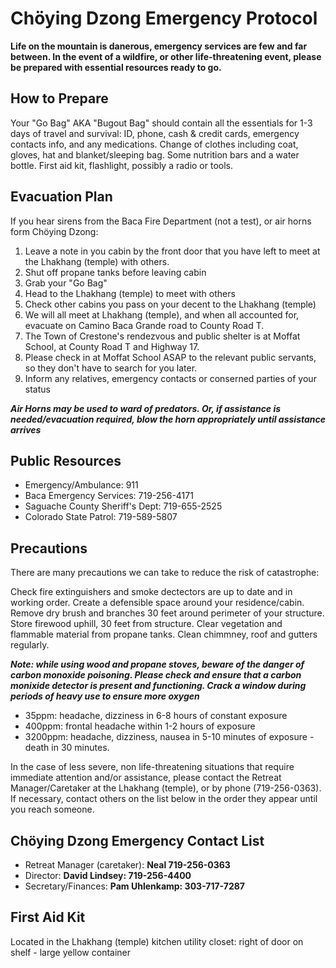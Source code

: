 # Chöying Dzong Emergency Protocol

**Life on the mountain is danerous, emergency services are few and far between. In the event of a wildfire, or other life-threatening event, please be prepared with essential resources ready to go.**

## How to Prepare

Your "Go Bag" AKA "Bugout Bag" should contain all the essentials for 1-3 days of travel and survival:
ID, phone, cash & credit cards, emergency contacts info, and any medications.
Change of clothes including coat, gloves, hat and blanket/sleeping bag.
Some nutrition bars and a water bottle.
First aid kit, flashlight, possibly a radio or tools.

## Evacuation Plan

If you hear sirens from the Baca Fire Department (not a test), or air horns form Chöying Dzong:

1. Leave a note in you cabin by the front door that you have left to meet at the Lhakhang (temple) with others.
2. Shut off propane tanks before leaving cabin
3. Grab your "Go Bag"
4. Head to the Lhakhang (temple) to meet with others
5. Check other cabins you pass on your decent to the Lhakhang (temple) 
6. We will all meet at Lhakhang (temple), and when all accounted for, evacuate on Camino Baca Grande road to County Road T. 
7. The Town of Crestone's rendezvous and public shelter is at Moffat School, at County Road T and Highway 17.
8. Please check in at Moffat School ASAP to the relevant public servants, so they don't have to search for you later.
9. Inform any relatives, emergency contacts or conserned parties of your status

***Air Horns may be used to ward of predators. 
Or, if assistance is needed/evacuation required, 
blow the horn appropriately until assistance arrives***

## Public Resources

- Emergency/Ambulance: 911
- Baca Emergency Services: 719-256-4171
- Saguache County Sheriff's Dept: 719-655-2525
- Colorado State Patrol: 719-589-5807

## Precautions

There are many precautions we can take to reduce the risk of catastrophe:

Check fire extinguishers and smoke dectectors are up to date and in working order.
Create a defensible space around your residence/cabin.
Remove dry brush and branches 30 feet around perimeter of your structure.
Store firewood uphill, 30 feet from structure.
Clear vegetation and flammable material from propane tanks.
Clean chimmney, roof and gutters regularly.

***Note: while using wood and propane stoves, beware of the danger of carbon monoxide poisoning. Please check and ensure that a carbon monixide detector is present and functioning. Crack a window during periods of heavy use to ensure more oxygen***

- 35ppm: headache, dizziness in 6-8 hours of constant exposure
- 400ppm: frontal headache within 1-2 hours of exposure
- 3200ppm: headache, dizziness, nausea in 5-10 minutes of exposure - death in 30 minutes.

In the case of less severe, non life-threatening situations that require immediate attention and/or assistance, please contact the Retreat Manager/Caretaker at the Lhakhang (temple), or by phone (719-256-0363). If necessary, contact others on the list below in the order they appear until you reach someone.

## Chöying Dzong Emergency Contact List

- Retreat Manager (caretaker): **Neal 719-256-0363**
- Director: **David Lindsey: 719-256-4400**
- Secretary/Finances: **Pam Uhlenkamp: 303-717-7287**

## First Aid Kit

Located in the Lhakhang (temple) kitchen utility closet: right of door on shelf - large yellow container
